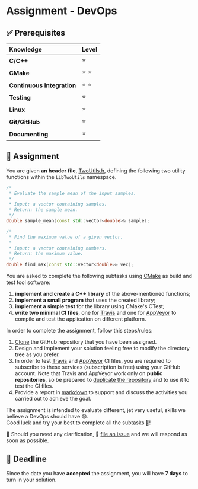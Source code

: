 # Assignment - DevOps


## ✅ Prerequisites
| Knowledge | Level |
| :--- | :--- |
| **C/C++** | :star: |
| **CMake** | :star: :star:|
| **Continuous Integration** | :star: :star: |
| **Testing** | :star: |
| **Linux** | :star: |
| **Git/GitHub** | :star: |
| **Documenting** | :star: |


## 📔 Assignment
You are given **an header file**, [TwoUtils.h](TwoUtils.h), defining the following two utility functions within the `LibTwoUtils` namespace.
```cpp
/*
 * Evaluate the sample mean of the input samples.
 *
 * Input: a vector containing samples.
 * Return: the sample mean.
 */
double sample_mean(const std::vector<double>& sample);
```

```cpp
/*
 * Find the maximum value of a given vector.
 *
 * Input: a vector containing numbers.
 * Return: the maximum value.
 */
double find_max(const std::vector<double>& vec);
```

You are asked to complete the following subtasks using [CMake](https://cmake.org/) as build and test tool software:
1. **implement and create a C++ library** of the above-mentioned functions;
1. **implement a small program** that uses the created library;
1. **implement a simple test** for the library using CMake's CTest;
1. **write two minimal CI files**, one for [Travis](https://travis-ci.org/) and one for [AppVeyor](https://ci.appveyor.com/) to compile and test the application on different platform.

In order to complete the assignment, follow this steps/rules:

1. [Clone](https://help.github.com/articles/cloning-a-repository) the GitHub repository that you have been assigned.
1. Design and implement your solution feeling free to modify the directory tree as you prefer.
1. In order to test [Travis](https://travis-ci.org/) and [AppVeyor](https://ci.appveyor.com/) CI files, you are required to subscribe to these services (subscription is free) using your GitHub account. Note that Travis and AppVeyor work only on **public repositories**, so be prepared to [duplicate the repository](https://help.github.com/articles/duplicating-a-repository/) and to use it to test the CI files.
1. Provide a report in [markdown](https://guides.github.com/features/mastering-markdown) to support and discuss the activities you carried out to achieve the goal.

The assignment is intended to evaluate different, jet very useful, skills we believe a DevOps should have 😄.  
Good luck and try your best to complete all the subtasks 💪!

🤔 Should you need any clarification, 👋 [file an issue](../../issues) and we will respond as soon as possible.


## 📆 Deadline
Since the date you have **accepted** the assignment, you will have **7 days** to turn in your solution.
